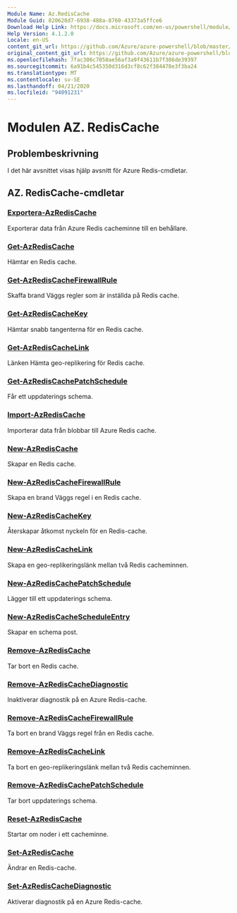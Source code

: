 ```yaml
---
Module Name: Az.RedisCache
Module Guid: 820628d7-6938-488a-8760-43373a5ffce6
Download Help Link: https://docs.microsoft.com/en-us/powershell/module/az.rediscache
Help Version: 4.1.2.0
Locale: en-US
content_git_url: https://github.com/Azure/azure-powershell/blob/master/src/RedisCache/RedisCache/help/Az.RedisCache.md
original_content_git_url: https://github.com/Azure/azure-powershell/blob/master/src/RedisCache/RedisCache/help/Az.RedisCache.md
ms.openlocfilehash: 7fac306c7050ae56af3a9f43611b7f386de39397
ms.sourcegitcommit: 6a91b4c545350d316d3cf8c62f384478e3f3ba24
ms.translationtype: MT
ms.contentlocale: sv-SE
ms.lasthandoff: 04/21/2020
ms.locfileid: "94091231"
---
```

# Modulen AZ. RedisCache
## Problembeskrivning
I det här avsnittet visas hjälp avsnitt för Azure Redis-cmdletar.

## AZ. RedisCache-cmdletar
### [Exportera-AzRedisCache](Export-AzRedisCache.md)
Exporterar data från Azure Redis cacheminne till en behållare.

### [Get-AzRedisCache](Get-AzRedisCache.md)
Hämtar en Redis cache.

### [Get-AzRedisCacheFirewallRule](Get-AzRedisCacheFirewallRule.md)
Skaffa brand Väggs regler som är inställda på Redis cache.

### [Get-AzRedisCacheKey](Get-AzRedisCacheKey.md)
Hämtar snabb tangenterna för en Redis cache.

### [Get-AzRedisCacheLink](Get-AzRedisCacheLink.md)
Länken Hämta geo-replikering för Redis cache.

### [Get-AzRedisCachePatchSchedule](Get-AzRedisCachePatchSchedule.md)
Får ett uppdaterings schema.

### [Import-AzRedisCache](Import-AzRedisCache.md)
Importerar data från blobbar till Azure Redis cache.

### [New-AzRedisCache](New-AzRedisCache.md)
Skapar en Redis cache.

### [New-AzRedisCacheFirewallRule](New-AzRedisCacheFirewallRule.md)
Skapa en brand Väggs regel i en Redis cache.

### [New-AzRedisCacheKey](New-AzRedisCacheKey.md)
Återskapar åtkomst nyckeln för en Redis-cache.

### [New-AzRedisCacheLink](New-AzRedisCacheLink.md)
Skapa en geo-replikeringslänk mellan två Redis cacheminnen.

### [New-AzRedisCachePatchSchedule](New-AzRedisCachePatchSchedule.md)
Lägger till ett uppdaterings schema.

### [New-AzRedisCacheScheduleEntry](New-AzRedisCacheScheduleEntry.md)
Skapar en schema post.

### [Remove-AzRedisCache](Remove-AzRedisCache.md)
Tar bort en Redis cache.

### [Remove-AzRedisCacheDiagnostic](Remove-AzRedisCacheDiagnostic.md)
Inaktiverar diagnostik på en Azure Redis-cache.

### [Remove-AzRedisCacheFirewallRule](Remove-AzRedisCacheFirewallRule.md)
Ta bort en brand Väggs regel från en Redis cache.

### [Remove-AzRedisCacheLink](Remove-AzRedisCacheLink.md)
Ta bort en geo-replikeringslänk mellan två Redis cacheminnen.

### [Remove-AzRedisCachePatchSchedule](Remove-AzRedisCachePatchSchedule.md)
Tar bort uppdaterings schema.

### [Reset-AzRedisCache](Reset-AzRedisCache.md)
Startar om noder i ett cacheminne.

### [Set-AzRedisCache](Set-AzRedisCache.md)
Ändrar en Redis-cache.

### [Set-AzRedisCacheDiagnostic](Set-AzRedisCacheDiagnostic.md)
Aktiverar diagnostik på en Azure Redis-cache.

